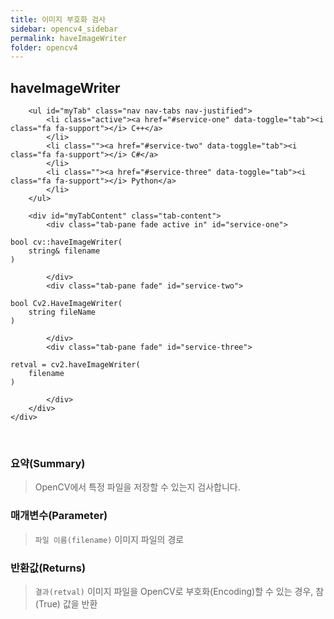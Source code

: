 ```yaml
---
title: 이미지 부호화 검사
sidebar: opencv4_sidebar
permalink: haveImageWriter
folder: opencv4
---
```


<div class="row">
    <div class="col-lg-12">
        <h2 class="page-header">haveImageWriter</h2>
    </div>
    <div class="col-lg-12">

        <ul id="myTab" class="nav nav-tabs nav-justified">
            <li class="active"><a href="#service-one" data-toggle="tab"><i class="fa fa-support"></i> C++</a>
            </li>
            <li class=""><a href="#service-two" data-toggle="tab"><i class="fa fa-support"></i> C#</a>
            </li>
            <li class=""><a href="#service-three" data-toggle="tab"><i class="fa fa-support"></i> Python</a>
            </li>
        </ul>

        <div id="myTabContent" class="tab-content">
            <div class="tab-pane fade active in" id="service-one">
<pre class="prettyprint"><code class="language-cpp">bool cv::haveImageWriter(
    string& filename
)</code></pre>
            </div>
            <div class="tab-pane fade" id="service-two">
<pre class="prettyprint"><code class="language-cs">bool Cv2.HaveImageWriter(
    string fileName
)</code></pre>
            </div>
            <div class="tab-pane fade" id="service-three">
<pre class="prettyprint"><code class="language-py">retval = cv2.haveImageWriter(
    filename
)</code></pre>
            </div>
        </div>
    </div>
</div>

<br>

### 요약(Summary)

> OpenCV에서 특정 파일을 저장할 수 있는지 검사합니다.

### 매개변수(Parameter)

> `파일 이름(filename)` 이미지 파일의 경로


### 반환값(Returns)

> `결과(retval)` 이미지 파일을 OpenCV로 부호화(Encoding)할 수 있는 경우, 참(True) 값을 반환